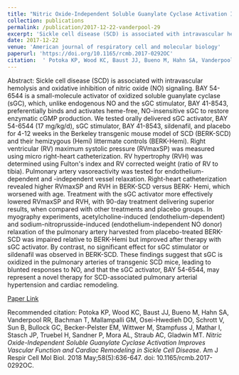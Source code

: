 ```yaml
--- 
title: "Nitric Oxide-Independent Soluble Guanylate Cyclase Activation Improves Vascular Function and Cardiac Remodeling in Sickle Cell Disease." 
collection: publications 
permalink: /publication/2017-12-22-vanderpool-29 
excerpt: 'Sickle cell disease (SCD) is associated with intravascular hemolysis and oxidative inhibition of nitric oxide (NO) signaling. BAY 54-6544 is a small-molecule activator of oxidized soluble guanylate cyclase (sGC), which, unlike endogenous NO and the sGC stimulator, BAY 41-8543, preferentially binds and activates [...]' 
date: 2017-12-22 
venue: 'American journal of respiratory cell and molecular biology' 
paperurl: 'https://doi.org/10.1165/rcmb.2017-0292OC' 
citation:  ' Potoka KP, Wood KC, Baust JJ, Bueno M, Hahn SA, Vanderpool RR, Bachman T, Mallampalli GM, Osei-Hwedieh DO, Schrott V, Sun B, Bullock GC, Becker-Pelster EM, Wittwer M, Stampfuss J, Mathar I, Stasch JP, Truebel H, Sandner P, Mora AL, Straub AC, Gladwin MT. <i>Nitric Oxide-Independent Soluble Guanylate Cyclase Activation Improves Vascular Function and Cardiac Remodeling in Sickle Cell Disease.</i> Am J Respir Cell Mol Biol. 2018 May;58(5):636-647. doi: 10.1165/rcmb.2017-0292OC.' 
--- 
```

Abstract:  Sickle cell disease (SCD) is associated with intravascular hemolysis and oxidative inhibition of nitric oxide (NO) signaling. BAY 54-6544 is a small-molecule activator of oxidized soluble guanylate cyclase (sGC), which, unlike endogenous NO and the sGC stimulator, BAY 41-8543, preferentially binds and activates heme-free, NO-insensitive sGC to restore enzymatic cGMP production. We tested orally delivered sGC activator, BAY 54-6544 (17 mg/kg/d), sGC stimulator, BAY 41-8543, sildenafil, and placebo for 4-12 weeks in the Berkeley transgenic mouse model of SCD (BERK-SCD) and their hemizygous (Hemi) littermate controls (BERK-Hemi). Right ventricular (RV) maximum systolic pressure (RVmaxSP) was measured using micro right-heart catheterization. RV hypertrophy (RVH) was determined using Fulton's index and RV corrected weight (ratio of RV to tibia). Pulmonary artery vasoreactivity was tested for endothelium-dependent and -independent vessel relaxation. Right-heart catheterization revealed higher RVmaxSP and RVH in BERK-SCD versus BERK- Hemi, which worsened with age. Treatment with the sGC activator more effectively lowered RVmaxSP and RVH, with 90-day treatment delivering superior results, when compared with other treatments and placebo groups. In myography experiments, acetylcholine-induced (endothelium-dependent) and sodium-nitroprusside-induced (endothelium-independent NO donor) relaxation of the pulmonary artery harvested from placebo-treated BERK- SCD was impaired relative to BERK-Hemi but improved after therapy with sGC activator. By contrast, no significant effect for sGC stimulator or sildenafil was observed in BERK-SCD. These findings suggest that sGC is oxidized in the pulmonary arteries of transgenic SCD mice, leading to blunted responses to NO, and that the sGC activator, BAY 54-6544, may represent a novel therapy for SCD-associated pulmonary arterial hypertension and cardiac remodeling.  
 
[Paper Link](https://doi.org/10.1165/rcmb.2017-0292OC) 
 
Recommended citation:  Potoka KP, Wood KC, Baust JJ, Bueno M, Hahn SA, Vanderpool RR, Bachman T, Mallampalli GM, Osei-Hwedieh DO, Schrott V, Sun B, Bullock GC, Becker-Pelster EM, Wittwer M, Stampfuss J, Mathar I, Stasch JP, Truebel H, Sandner P, Mora AL, Straub AC, Gladwin MT. <i>Nitric Oxide-Independent Soluble Guanylate Cyclase Activation Improves Vascular Function and Cardiac Remodeling in Sickle Cell Disease.</i> Am J Respir Cell Mol Biol. 2018 May;58(5):636-647. doi: 10.1165/rcmb.2017-0292OC. 
